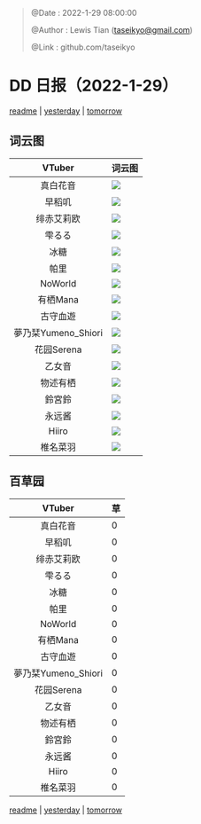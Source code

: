 > @Date    : 2022-1-29 08:00:00
>
> @Author  : Lewis Tian (taseikyo@gmail.com)
>
> @Link    : github.com/taseikyo

# DD 日报（2022-1-29）

[readme](../README.md) | [yesterday](2022-1-28.md) | [tomorrow](2022-1-30.md)

## 词云图

|VTuber|词云图|
|:-:|-|
|真白花音|![](../../images/daily/21402309_2022-1-29_purge_wordcloud.png)|
|早稻叽|![](../../images/daily/41682_2022-1-29_purge_wordcloud.png)|
|绯赤艾莉欧|![](../../images/daily/21396545_2022-1-29_purge_wordcloud.png)|
|雫るる|![](../../images/daily/21013446_2022-1-29_purge_wordcloud.png)|
|冰糖|![](../../images/daily/876396_2022-1-29_purge_wordcloud.png)|
|帕里|![](../../images/daily/4895312_2022-1-29_purge_wordcloud.png)|
|NoWorld|![](../../images/daily/21448649_2022-1-29_purge_wordcloud.png)|
|有栖Mana|![](../../images/daily/6542258_2022-1-29_purge_wordcloud.png)|
|古守血遊|![](../../images/daily/8725120_2022-1-29_purge_wordcloud.png)|
|夢乃栞Yumeno_Shiori|![](../../images/daily/14052636_2022-1-29_purge_wordcloud.png)|
|花园Serena|![](../../images/daily/14327465_2022-1-29_purge_wordcloud.png)|
|乙女音|![](../../images/daily/21320551_2022-1-29_purge_wordcloud.png)|
|物述有栖|![](../../images/daily/21449083_2022-1-29_purge_wordcloud.png)|
|鈴宮鈴|![](../../images/daily/21685677_2022-1-29_purge_wordcloud.png)|
|永远酱|![](../../images/daily/21701071_2022-1-29_purge_wordcloud.png)|
|Hiiro|![](../../images/daily/21919321_2022-1-29_purge_wordcloud.png)|
|椎名菜羽|![](../../images/daily/22347054_2022-1-29_purge_wordcloud.png)|

## 百草园

|VTuber|草|
|:-:|-|
|真白花音|0|
|早稻叽|0|
|绯赤艾莉欧|0|
|雫るる|0|
|冰糖|0|
|帕里|0|
|NoWorld|0|
|有栖Mana|0|
|古守血遊|0|
|夢乃栞Yumeno_Shiori|0|
|花园Serena|0|
|乙女音|0|
|物述有栖|0|
|鈴宮鈴|0|
|永远酱|0|
|Hiiro|0|
|椎名菜羽|0|

[readme](../README.md) | [yesterday](2022-1-28.md) | [tomorrow](2022-1-30.md)
